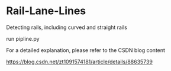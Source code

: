# Rail-Lane-Lines
Detecting rails, including curved and straight rails

run pipline.py 

For a detailed explanation, please refer to the CSDN blog content

https://blog.csdn.net/zt1091574181/article/details/88635739
